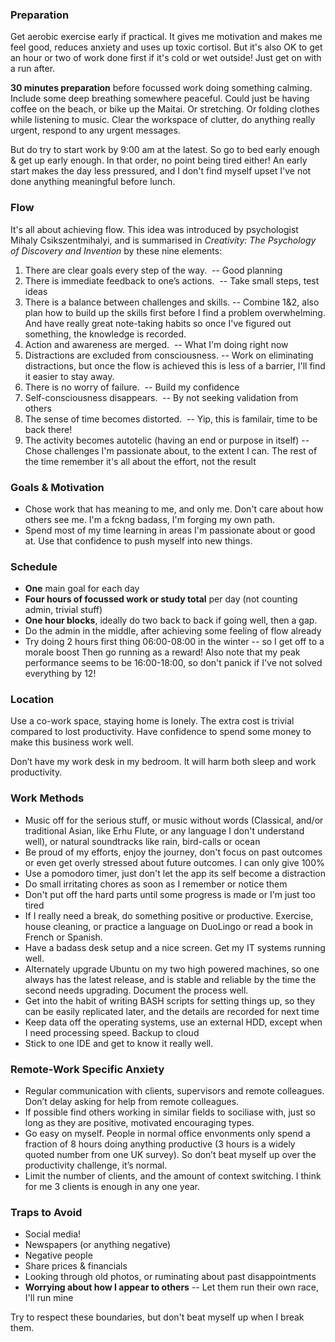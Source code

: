 ### Preparation
Get aerobic exercise early if practical.  It gives me motivation and makes me feel good, reduces anxiety and uses up toxic cortisol.  But it's also OK to get an hour or two of work done first if it's cold or wet outside!  Just get on with a run after.

**30 minutes preparation** before focussed work doing something calming.  Include some deep breathing somewhere peaceful. Could just be having coffee on the beach, or bike up the Maitai.  Or stretching.  Or folding clothes while listening to music.  Clear the workspace of clutter, do anything really urgent, respond to any urgent messages.

But do try to start work by 9:00 am at the latest.  So go to bed early enough & get up early enough. In that order, no point being tired either!   An early start makes the day less pressured, and I don't find myself upset I've not done anything meaningful before lunch.

### Flow
It's all about achieving flow.  This idea was introduced by psychologist Mihaly Csikszentmihalyi, and is summarised in *Creativity: The Psychology of Discovery and Invention* by these nine elements: 

1. There are clear goals every step of the way.   -- Good planning
2. There is immediate feedback to one’s actions.   -- Take small steps, test ideas
3. There is a balance between challenges and skills. -- Combine 1&2, also plan how to build up the skills first before I find a problem overwhelming.  And have really great note-taking habits so once I've figured out something, the knowledge is recorded.
4.  Action and awareness are merged.    -- What I'm doing right now
5.  Distractions are excluded from consciousness. -- Work on eliminating distractions, but once the flow is achieved this is less of a barrier, I'll find it easier to stay away.
6.  There is no worry of failure.  -- Build my confidence
7.   Self-consciousness disappears.  -- By not seeking validation from others
8.  The sense of time becomes distorted.  -- Yip, this is familair, time to be back there!
9.  The activity becomes autotelic (having an end or purpose in itself)  -- Chose challenges I'm passionate about, to the extent I can.  The rest of the time remember it's all about the effort, not the result

### Goals & Motivation
- Chose work that has meaning to me, and only me.  Don't care about how others see me. I'm a fckng badass, I'm forging my own path.
- Spend most of my time learning in areas I'm passionate about or good at.  Use that confidence to push myself into new things.

### Schedule
- **One** main goal for each day
- **Four hours of focussed work or study total** per day (not counting admin, trivial stuff)
- **One hour blocks**, ideally do two back to back if going well, then a gap.
- Do the admin in the middle, after achieving some feeling of flow already
- Try doing 2 hours first thing  06:00-08:00 in the winter -- so I get off to a morale boost  Then go running as a reward!  Also note that my peak performance seems to be 16:00-18:00, so don't panick if I've not solved everything by 12!

### Location
Use a co-work space, staying home is lonely.  The extra cost is trivial compared to lost productivity.  Have confidence to spend some money to make this business work well.

Don’t have my work desk in my bedroom. It will harm both sleep and work productivity.

### Work Methods
- Music off for the serious stuff, or music without words (Classical, and/or traditional Asian, like Erhu Flute, or any language I don't understand well), or natural soundtracks like rain, bird-calls or ocean
- Be proud of my efforts, enjoy the journey, don't focus on past outcomes or even get overly stressed about future outcomes.  I can only give 100%
- Use a pomodoro timer, just don't let the app its self become a distraction
- Do small irritating chores as soon as I remember or notice them
- Don't put off the hard parts until some progress is made or I'm just too tired
- If I really need a break, do something positive or productive.  Exercise, house cleaning, or practice a language on DuoLingo or read a book in French or Spanish.
- Have a badass desk setup and a nice screen.  Get my IT systems running well.
- Alternately upgrade Ubuntu on my two high powered machines, so one always has the latest release, and is stable and reliable by the time the second needs upgrading. Document the process well.
- Get into the habit of writing BASH scripts for setting things up, so they can be easily replicated later, and the details are recorded for next time
- Keep data off the operating systems, use an external HDD, except when I need processing speed.  Backup to cloud
- Stick to one IDE and get to know it really well.  

### Remote-Work Specific Anxiety
- Regular communication with clients, supervisors and remote colleagues. Don’t delay asking for help from remote colleagues.
- If possible find others working in similar fields to sociliase with, just so long as they are positive, motivated encouraging types.
- Go easy on myself. People in normal office envonments only spend a fraction of 8 hours doing anything productive (3 hours is a widely quoted number from one UK survey). So don’t beat myself up over the productivity challenge, it’s normal.
- Limit the number of clients, and the amount of context switching. I think for me 3 clients is enough in any one year.

### Traps to Avoid
- Social media! 
- Newspapers (or anything negative)
- Negative people
- Share prices & financials
- Looking through old photos, or ruminating about past disappointments
- **Worrying about how I appear to others** -- Let them run their own race, I'll run mine

Try to respect these boundaries, but don't beat myself up when I break them.
